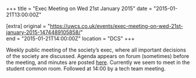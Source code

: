 +++
title = "Exec Meeting on Wed 21st January 2015"
date = "2015-01-21T13:00:00Z"

[extra]
original = "https://uwcs.co.uk/events/exec-meeting-on-wed-21st-january-2015-1474489105858/"    
end = "2015-01-21T14:00:00Z"
location = "DCS"
+++

Weekly public meeting of the society’s exec, where all important decisions of the society are discussed. Agenda appears on forum (sometimes) before the meeting, and minutes are posted [here](https://uwcs.co.uk/minutes/1/). Currently we seem to meet in the student common room. Followed at 14:00 by a tech team meeting.

